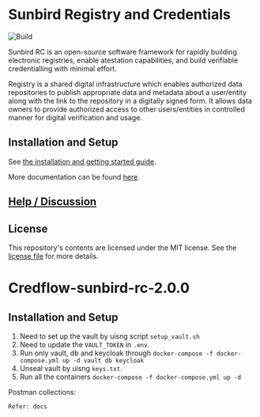 # Sunbird Registry and Credentials

![Build](https://github.com/Sunbird-RC/sunbird-rc-core/actions/workflows/maven.yml/badge.svg)


Sunbird RC is an open-source software framework for rapidly building electronic
registries, enable atestation capabilities, and build verifiable credentialling
with minimal effort.

Registry is a shared digital infrastructure which enables authorized data
repositories to publish appropriate data and metadata about a user/entity along
with the link to the repository in a digitally signed form. It allows data
owners to provide authorized access to other users/entities in controlled manner
for digital verification and usage.


## Installation and Setup

See
[the installation and getting started guide](https://docs.sunbirdrc.dev/developer-documentation/installation-guide).

More documentation can be found [here](https://docs.sunbirdrc.dev/).

## [Help / Discussion](https://github.com/Sunbird-RC/community/discussions)

## License

This repository's contents are licensed under the MIT license. See the
[license file](./LICENSE) for more details.


# Credflow-sunbird-rc-2.0.0

## Installation and Setup

1. Need to set up the vault by uisng script `setup_vault.sh`
2. Need to update the `VAULT_TOKEN` in `.env`. 
3. Run only vault, db and keycloak through `docker-compose -f docker-compose.yml up -d vault db keycloak`
4. Unseal vault by uisng `keys.txt`. 
5. Run all the containers `docker-compose -f docker-compose.yml up -d`

Postman collections: 

    Refer: docs